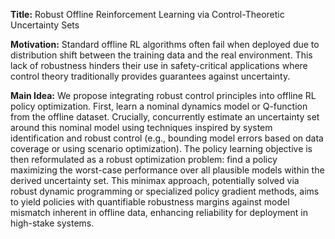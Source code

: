 **Title:** Robust Offline Reinforcement Learning via Control-Theoretic Uncertainty Sets

**Motivation:** Standard offline RL algorithms often fail when deployed due to distribution shift between the training data and the real environment. This lack of robustness hinders their use in safety-critical applications where control theory traditionally provides guarantees against uncertainty.

**Main Idea:** We propose integrating robust control principles into offline RL policy optimization. First, learn a nominal dynamics model or Q-function from the offline dataset. Crucially, concurrently estimate an uncertainty set around this nominal model using techniques inspired by system identification and robust control (e.g., bounding model errors based on data coverage or using scenario optimization). The policy learning objective is then reformulated as a robust optimization problem: find a policy maximizing the worst-case performance over all plausible models within the derived uncertainty set. This minimax approach, potentially solved via robust dynamic programming or specialized policy gradient methods, aims to yield policies with quantifiable robustness margins against model mismatch inherent in offline data, enhancing reliability for deployment in high-stake systems.